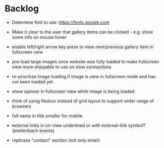 # Backlog

- Determine font to use: https://fonts.google.com
- Make it clear to the user that gallery items can be clicked - e.g. show some info on mouse hover
- enable left/right arrow key press to view next/previous gallery item in fullscreen view
- pre-load large images once website was fully loaded to make fullscreen view more enjoyable to use on slow connections
- re-prioritize image loading if image is view in fullscreen mode and has not been loaded yet
- show spinner in fullscreen view while image is being loaded
- think of using flexbox instead of grid layout to support wider range of browsers

- full name in title smaller for mobile
- external links in on-view underlined or with external-link symbol? (breitenbach events)
- rephrase "contact" section (not only email)
